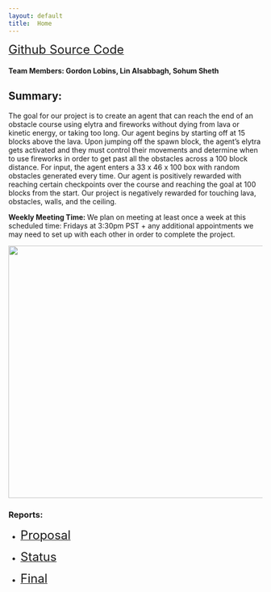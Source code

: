 ```yaml
---
layout: default
title:  Home
---
```


<p><a href="https://github.com/Globins/Zoomer"><font size="5">Github Source Code</font></a></p>


<h4>Team Members: Gordon Lobins, Lin Alsabbagh, Sohum Sheth</h4>

<h2>Summary:</h2>
The goal for our project is to create an agent that can reach the end of an obstacle course using elytra and fireworks without dying from lava or kinetic energy, or taking too long. Our agent begins by starting off at 15 blocks above the lava. Upon jumping off the spawn block, the agent’s elytra gets activated and they must control their movements and determine when to use fireworks in order to get past all the obstacles across a 100 block distance. For input, the agent enters a 33 x 46 x 100 box with random obstacles generated every time. Our agent is positively rewarded with reaching certain checkpoints over the course and reaching the goal at 100 blocks from the start. Our project is negatively rewarded for touching lava, obstacles, walls, and the ceiling.

<b> Weekly Meeting Time: </b>
    We plan on meeting at least once a week at this scheduled time: Fridays at 3:30pm PST + any additional appointments we may need to set up with each other in order to complete the project. 

<img src="https://media.giphy.com/media/PUJMIlRNp4hY0C6slL/giphy.gif" width="750" height="500"/>

<h3>Reports:</h3>

- <p><a href="proposal.html"><font size="5">Proposal</font></a></p> 
- <p><a href="status.html"><font size="5">Status</font></a></p> 
- <p><a href="final.html"><font size="5">Final</font></a></p>  


